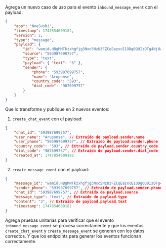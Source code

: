 Agrega un nuevo caso de uso para el evento `inbound_message_event` con el payload:
```json
{
    "app": "NoeSushi",
    "timestamp": 1747854609182,
    "version": 2,
    "type": "message",
    "payload": {
        "id": "wamid.HBgMNTkzxhgfjg3Nxc5NzU3FZCqEazxcE1ODg0QUIzQTg4NjUa4NUR1BQzYB",
        "source": "593987699757",
        "type": "text",
        "payload": { "text": "3" },
        "sender": { 
            "phone": "593987699757",
            "name": "Aruponse",
            "country_code": "593",
            "dial_code": "987699757"
        }
    }
}
```
Que lo transforme y publique en 2 nuevos eventos:

1. `create_chat_event` con el payload:
```json
{
    "chat_id": "593987699757",
    "user_name": "Aruponse", // Extraído de payload.sender.name
    "user_phone": "593987699757", // Extraído de payload.sender.phone
    "country_code": "593", // Extraído de payload.sender.country_code
    "dial_code": "987699757", // Extraído de payload.sender.dial_code
    "created_at": 1747854609182
}
```
2. `create_message_event` con el payload:
```json
{
    "message_id": "wamid.HBgMNTkzxhgfjg3Nxc5NzU3FZCqEazxcE1ODg0QUIzQTg4NjUa4NUR1BQzYB", // Extraído de payload.id
    "sender_phone": "593987699757", // Extraído de payload.sender.phone
    "chat_id": "593987699757", // Extraído de payload.source
    "message_type": "text", // Extraído de payload.type
    "content": "3", // Extraído de payload.payload.text
    "timestamp": 1747854609182
}
```

Agrega pruebas unitarias para verificar que el evento `inbound_message_event` se procesa correctamente y que los eventos `create_chat_event` y `create_message_event` se generan con los datos correctos. Y que los endpoints para generar los eventos funcionan correctamente.
